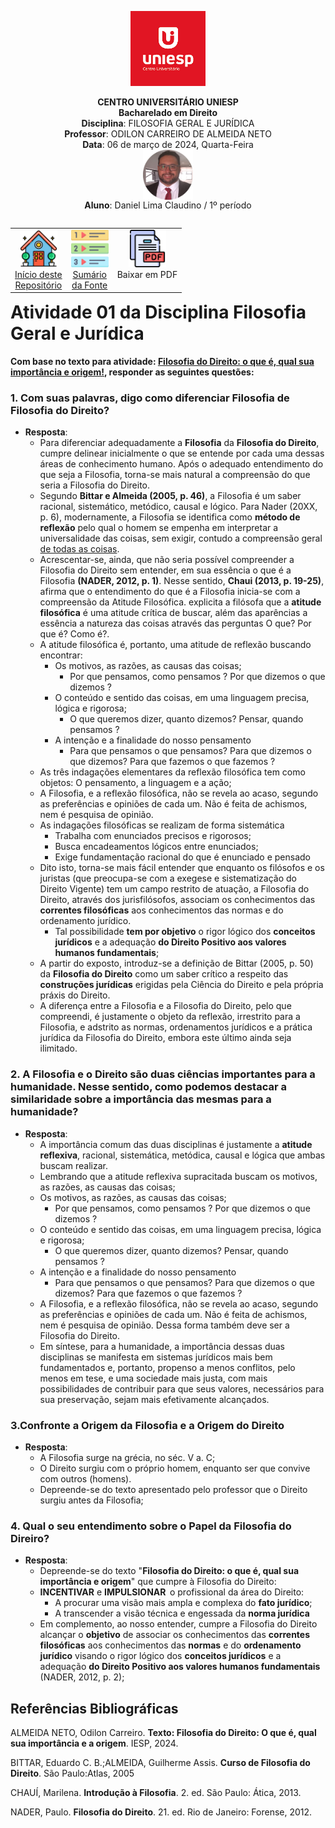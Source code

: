 <div align="center">

<p align="center"><img height="120" src="../../../figuras/LOGO_UNIESP.png"> </p>

<p align="center"><b>CENTRO UNIVERSITÁRIO UNIESP</b><br>
<b>Bacharelado em Direito</b><br>
<b>Disciplina</b>: FILOSOFIA GERAL E JURÍDICA<br>
<b>Professor</b>: ODILON CARREIRO DE ALMEIDA NETO<br>
<b>Data</b>: 06 de março de 2024, Quarta-Feira<br>
<img align="center" src="../../../figuras/FOTO_PERFIL_DANIEL_CLAUDINO_2023.png" width="80"><br>
<b>Aluno</b>: Daniel Lima Claudino / 1º período<br>
 </p>
</div>

<table align="right" border="0">
  <tr>
    <td align="center" valign="top">
      <a href="../../README.md">
        <img src="https://github.com/dnlclaudino/imagens/blob/master/icones/icone-casa2.png?raw=true" heigh="60" width="60"><br>Início deste <br>Repositório
      </a>
    </td>
    <td align="center" valign="top">
      <a href="../README.md">
        <img src="https://github.com/dnlclaudino/imagens/blob/master/icones/icone-sumario.png?raw=true" heigh="60" width="60"><br>Sumário<br>da Fonte
      </a>
    </td>
    <td align="center" valign="top">
        <img src="https://github.com/dnlclaudino/imagens/blob/master/icones-aplicativos/pdf/pdf.png?raw=true" heigh="60" width="60"><br>Baixar em PDF
    </td>
  </tr>
</table><br><br><br><br><br>

# Atividade 01 da Disciplina Filosofia Geral e Jurídica

<b>Com base no texto para atividade: [Filosofia do Direito: o que é, qual sua importância e origem!](../resumos/resumo-texto-filosofia-do-direito-OQUEE-IMPORTANCIA-ORIGEM.md), responder as seguintes questões:</b>

### 1. Com suas palavras, digo como diferenciar Filosofia de Filosofia do Direito?

- <b>Resposta</b>:
  - Para diferenciar adequadamente a **Filosofia** da **Filosofia do Direito**, cumpre delinear inicialmente o que se entende por cada uma dessas áreas de conhecimento humano. Após o adequado entendimento do que seja a Filosofia, torna-se mais natural a compreensão do que seria a Filosofia do Direito.
  - Segundo **Bittar e Almeida (2005, p. 46)**, a Filosofia é um saber racional, sistemático, metódico, causal e lógico. Para Nader (20XX, p. 6), modernamente, a Filosofia se identifica como **método de reflexão** pelo qual o homem se empenha em interpretar a universalidade das coisas, sem exigir, contudo a compreensão geral <u>de todas as coisas</u>.
  - Acrescentar-se, ainda, que não seria possível compreender a Filosofia do Direito sem entender, em sua essência o que é a Filosofia **(NADER, 2012, p. 1)**. Nesse sentido, **Chaui (2013, p. 19-25)**, afirma que o entendimento do que é a Filosofia inicia-se com a compreensão da Atitude Filosófica. explicita a filósofa que a **atitude filosófica** é uma atitude crítica de buscar, além das aparências a essência a natureza das coisas através das perguntas O que? Por que é? Como é?.
  - A atitude filosófica é, portanto, uma atitude de reflexão buscando encontrar:
    - Os motivos, as razões, as causas das coisas;
      - Por que pensamos, como pensamos ? Por que dizemos o que dizemos ?
    - O conteúdo e sentido das coisas, em uma linguagem precisa, lógica e rigorosa;
      - O que queremos dizer, quanto dizemos? Pensar, quando pensamos ?
    - A intenção e a finalidade do nosso pensamento
      - Para que pensamos o que pensamos? Para que dizemos o que dizemos? Para que fazemos o que fazemos ?
  - As três indagações elementares da reflexão filosófica tem como objetos: O pensamento, a linguagem e a ação;
  - A Filosofia, e a reflexão filosófica, não se revela ao acaso, segundo as preferências e opiniões de cada um. Não é feita de achismos, nem é pesquisa de opinião.
  - As indagações filosóficas se realizam de forma sistemática
    - Trabalha com enunciados precisos e rigorosos;
    - Busca encadeamentos lógicos entre enunciados;
    - Exige fundamentação racional do que é enunciado e pensado
  - Dito isto, torna-se mais fácil entender que enquanto os filósofos e os juristas (que preocupa-se com a exegese e sistematização do Direito Vigente) tem um campo restrito de atuação, a Filosofia do Direito, através dos jurisfilósofos, associam os conhecimentos das **correntes filosóficas** aos conhecimentos das normas e do ordenamento jurídico.
    - Tal possibilidade **tem por objetivo** o rigor lógico dos **conceitos jurídicos** e a adequação **do Direito Positivo aos valores humanos fundamentais**;
  - A partir do exposto, introduz-se a definição de Bittar (2005, p. 50) da **Filosofia do Direito** como um saber crítico a respeito das **construções jurídicas** erigidas pela Ciência do Direito e pela própria práxis do Direito.
  - A diferença entre a Filosofia e a Filosofia do Direito, pelo que compreendi, é justamente o objeto da reflexão, irrestrito para a Filosofia, e adstrito as normas, ordenamentos jurídicos e a prática jurídica da Filosofia do Direito, embora este último ainda seja ilimitado.

### 2. A Filosofia e o Direito são duas ciências importantes para a humanidade. Nesse sentido, como podemos destacar a similaridade sobre a importância das mesmas para a humanidade?

- <b>Resposta</b>:
  - A importância comum das duas disciplinas é justamente a **atitude reflexiva**, racional, sistemática, metódica, causal e lógica que ambas buscam realizar.
  - Lembrando que a atitude reflexiva supracitada buscam os motivos, as razões, as causas das coisas;
  - Os motivos, as razões, as causas das coisas;
    - Por que pensamos, como pensamos ? Por que dizemos o que dizemos ?
  - O conteúdo e sentido das coisas, em uma linguagem precisa, lógica e rigorosa;
    - O que queremos dizer, quanto dizemos? Pensar, quando pensamos ?
  - A intenção e a finalidade do nosso pensamento
    - Para que pensamos o que pensamos? Para que dizemos o que dizemos? Para que fazemos o que fazemos ?
  - A Filosofia, e a reflexão filosófica, não se revela ao acaso, segundo as preferências e opiniões de cada um. Não é feita de achismos, nem é pesquisa de opinião. Dessa forma também deve ser a Filosofia do Direito.
  - Em síntese, para a humanidade, a importância dessas duas disciplinas se manifesta em sistemas jurídicos mais bem fundamentados e, portanto, propenso a  menos conflitos, pelo menos em tese, e uma sociedade mais justa, com mais possibilidades de contribuir para que seus valores, necessários para sua preservação, sejam mais efetivamente alcançados.

### 3.Confronte a Origem da Filosofia e a Origem do Direito

- <b>Resposta</b>:
  - A Filosofia surge na grécia, no séc. V a. C;
  - O Direito surgiu com o próprio homem, enquanto ser que convive com outros (homens).
  - Depreende-se do texto apresentado pelo professor que o Direito surgiu antes da Filosofia;

### 4. Qual o seu entendimento sobre o Papel da Filosofia do Direiro?

- <b>Resposta</b>:
  - Depreende-se do texto "**Filosofia do Direito: o que é, qual sua importância e origem**" que cumpre à Filosofia do Direito:
  - **INCENTIVAR** e **IMPULSIONAR**  o profissional da área do Direito:
    - A procurar uma visão mais ampla e complexa do **fato jurídico**;
    - A transcender a visão técnica e engessada da **norma jurídica**
  - Em complemento, ao nosso entender, cumpre a Filosofia do Direito alcançar o **objetivo** de associar os conhecimentos das **correntes filosóficas** aos conhecimentos das **normas** e do **ordenamento jurídico** visando o rigor lógico dos **conceitos jurídicos** e a adequação **do Direito Positivo aos valores humanos fundamentais** (NADER, 2012, p. 2);

## Referências Bibliográficas

ALMEIDA NETO, Odilon Carreiro. **Texto: Filosofia do Direito: O que é, qual sua importância e a origem**. IESP, 2024.

BITTAR, Eduardo C. B.;ALMEIDA, Guilherme Assis. **Curso de Filosofia do Direito**. São Paulo:Atlas, 2005

CHAUÍ, Marilena. **Introdução à Filosofia**. 2. ed. São Paulo: Ática, 2013.

NADER, Paulo. **Filosofia do Direito**. 21. ed. Rio de Janeiro: Forense, 2012.
